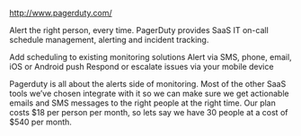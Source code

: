 http://www.pagerduty.com/

Alert the right person, every time.
PagerDuty provides SaaS IT on-call 
schedule management, alerting and incident tracking.

Add scheduling to existing monitoring solutions
Alert via SMS, phone, email, iOS or Android push
Respond or escalate issues via your mobile device

Pagerduty is all about the alerts side of monitoring. Most of the other SaaS tools we’ve chosen integrate with it so we can make sure we get actionable emails and SMS messages to the right people at the right time. Our plan costs $18 per person per month, so lets say we have 30 people at a cost of $540 per month.
